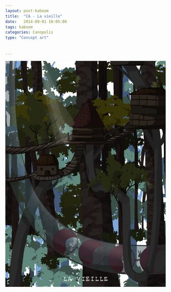 ```yaml
---
layout: post-kaboom
title:  "CA - La vieille"
date:   2014-09-01 10:05:00
tags: kaboom
categories: Canopolis
type: "Concept art"


---
```


<img class="img-ca" src="/images/CA-La-vieille.png" />
